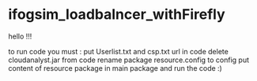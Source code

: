 # ifogsim_loadbalncer_withFirefly
hello !!!




to run code you must :
put  Userlist.txt  and csp.txt url in code
delete cloudanalyst.jar from code
rename package resource.config to config
put content of resource package in main package 
and run the code :)
